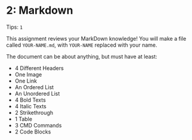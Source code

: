 # 2: Markdown

Tips: `1`

This assignment reviews your MarkDown knowledge!
You will make a file called `YOUR-NAME.md`, with `YOUR-NAME` replaced with your name.

The document can be about anything, but must have at least:

- 4 Different Headers
- One Image
- One Link
- An Ordered List
- An Unordered List
- 4 Bold Texts
- 4 Italic Texts
- 2 Strikethrough
- 1 Table
- 3 CMD Commands
- 2 Code Blocks
